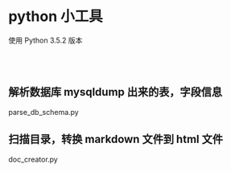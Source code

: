 # python 小工具
使用 Python 3.5.2 版本

<br/>
<br/>

## 解析数据库 mysqldump 出来的表，字段信息

parse_db_schema.py


## 扫描目录，转换 markdown 文件到 html 文件

doc_creator.py
